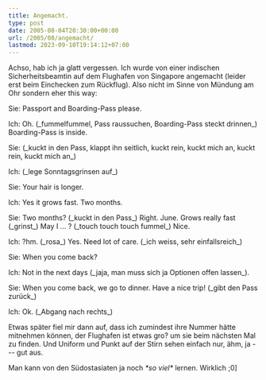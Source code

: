 ```yaml
---
title: Angemacht.
type: post
date: 2005-08-04T20:30:00+00:00
url: /2005/08/angemacht/
lastmod: 2023-09-10T19:14:12+07:00
---
```

Achso, hab ich ja glatt vergessen. Ich wurde von einer indischen Sicherheitsbeamtin auf dem Flughafen von Singapore angemacht (leider erst beim Einchecken zum Rückflug). Also nicht im Sinne von Mündung am Ohr sondern eher this way:

Sie: Passport and Boarding-Pass please.

Ich: Oh. (\_fummelfummel, Pass raussuchen, Boarding-Pass steckt drinnen\_) Boarding-Pass is inside.

Sie: (\_kuckt in den Pass, klappt ihn seitlich, kuckt rein, kuckt mich an, kuckt rein, kuckt mich an\_)

Ich: (\_lege Sonntagsgrinsen auf\_)

Sie: Your hair is longer.

Ich: Yes it grows fast. Two months.

Sie: Two months? (\_kuckt in den Pass\_) Right. June. Grows really fast (\_grinst\_) May I ... ? (\_touch touch touch fummel\_) Nice.

Ich: ?hm. (\_rosa\_) Yes. Need lot of care. (\_ich weiss, sehr einfallsreich\_)

Sie: When you come back?

Ich: Not in the next days (\_jaja, man muss sich ja Optionen offen lassen\_).

Sie: When you come back, we go to dinner. Have a nice trip! (\_gibt den Pass zurück\_)

Ich: Ok. (\_Abgang nach rechts\_)

Etwas später fiel mir dann auf, dass ich zumindest ihre Nummer hätte mitnehmen können, der Flughafen ist etwas gro? um sie beim nächsten Mal zu finden. Und Uniform und Punkt auf der Stirn sehen einfach nur, ähm, ja --- gut aus.

Man kann von den Südostasiaten ja noch _\*so viel\*_ lernen. Wirklich ;0]
